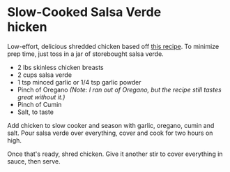 Slow-Cooked Salsa Verde <CENTER></CENTER>hicken
===============================

Low-effort, delicious shredded chicken based off [this recipe](http://www.skinnytaste.com/2013/04/easiest-crock-pot-salsa-verde-chicken.html). To minimize prep time, just toss in a jar of storebought salsa verde.

* 2 lbs skinless chicken breasts
* 2 cups salsa verde
* 1 tsp minced garlic or 1/4 tsp garlic powder
* Pinch of Oregano _(Note: I ran out of Oregano, but the recipe still tastes great without it.)_
* Pinch of Cumin
* Salt, to taste

Add chicken to slow cooker and season with garlic, oregano, cumin and salt. Pour salsa verde over everything, cover and cook for two hours on high.

Once that's ready, shred chicken. Give it another stir to cover everything in sauce, then serve.